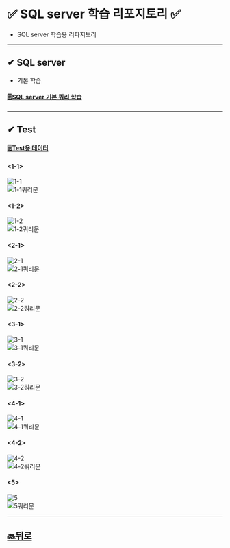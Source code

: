 # ✅ SQL server 학습 리포지토리 ✅
* SQL server 학습용 리파지토리
___ 

## ✔ SQL server 
* 기본 학습
#### [🗒SQL server 기본 쿼리 학습](https://github.com/JaehyeonHeo/StudySqlServer)

___
## ✔ Test 
#### [🗒Test용 데이터](https://github.com/JaehyeonHeo/StudySqlServer/tree/main/Test%EC%9A%A9%20%EB%8D%B0%EC%9D%B4%ED%84%B0%EB%B2%A0%EC%9D%B4%EC%8A%A4_bookRentalShop)

#### <1-1>  
![1-1](https://github.com/JaehyeonHeo/StudySqlServer/blob/main/Test_images/1-1.png?raw=true)  
![1-1쿼리문](https://github.com/JaehyeonHeo/StudySqlServer/blob/main/Test_images/1-1%EC%BF%BC%EB%A6%AC.png?raw=true)
#### <1-2>
![1-2](https://github.com/JaehyeonHeo/StudySqlServer/blob/main/Test_images/1-2.png?raw=true)  
![1-2쿼리문](https://github.com/JaehyeonHeo/StudySqlServer/blob/main/Test_images/1-2%EC%BF%BC%EB%A6%AC.png?raw=true)  

#### <2-1>  
![2-1](https://github.com/JaehyeonHeo/StudySqlServer/blob/main/Test_images/2-1.png?raw=true)  
![2-1쿼리문](https://github.com/JaehyeonHeo/StudySqlServer/blob/main/Test_images/2-1%EC%BF%BC%EB%A6%AC.png?raw=true)
#### <2-2>
![2-2](https://github.com/JaehyeonHeo/StudySqlServer/blob/main/Test_images/2-2.png?raw=true)  
![2-2쿼리문](https://github.com/JaehyeonHeo/StudySqlServer/blob/main/Test_images/2-2%EC%BF%BC%EB%A6%AC.png?raw=true)

#### <3-1>  
![3-1](https://github.com/JaehyeonHeo/StudySqlServer/blob/main/Test_images/3-1.png?raw=true)  
![3-1쿼리문](https://github.com/JaehyeonHeo/StudySqlServer/blob/main/Test_images/3-1%EC%BF%BC%EB%A6%AC.png?raw=true)
#### <3-2>
![3-2](https://github.com/JaehyeonHeo/StudySqlServer/blob/main/Test_images/3-2.png?raw=true)  
![3-2쿼리문](https://github.com/JaehyeonHeo/StudySqlServer/blob/main/Test_images/3-2%EC%BF%BC%EB%A6%AC.png?raw=true)

#### <4-1>  
![4-1](https://github.com/JaehyeonHeo/StudySqlServer/blob/main/Test_images/4-1.png?raw=true)  
![4-1쿼리문](https://github.com/JaehyeonHeo/StudySqlServer/blob/main/Test_images/4-1%EC%BF%BC%EB%A6%AC.png?raw=true)
#### <4-2>
![4-2](https://github.com/JaehyeonHeo/StudySqlServer/blob/main/Test_images/4-2.png?raw=true)  
![4-2쿼리문](https://github.com/JaehyeonHeo/StudySqlServer/blob/main/Test_images/4-2%EC%BF%BC%EB%A6%AC.png?raw=true)

#### <5>  
![5](https://github.com/JaehyeonHeo/StudySqlServer/blob/main/Test_images/5.png?raw=true)  
![5쿼리문](https://github.com/JaehyeonHeo/StudySqlServer/blob/main/Test_images/5%EC%BF%BC%EB%A6%AC.png?raw=true)

________

## [🔙뒤로](https://github.com/JaehyeonHeo?tab=repositories)

